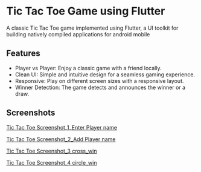 # Tic Tac Toe Game using Flutter

A classic Tic Tac Toe game implemented using Flutter, a UI toolkit for building natively compiled applications for android mobile

## Features

- Player vs Player: Enjoy a classic game with a friend locally.
- Clean UI: Simple and intuitive design for a seamless gaming experience.
- Responsive: Play on different screen sizes with a responsive layout.
- Winner Detection: The game detects and announces the winner or a draw.

## Screenshots


[Tic Tac Toe Screenshot_1_Enter Player name](https://github.com/jaydeep6122/Tic_Tac_Toe/blob/main/Screenshots/Screenshots/Screenshot_20240108_224351.jpg)

[Tic Tac Toe Screenshot_2_Add Player name](https://github.com/jaydeep6122/Tic_Tac_Toe/blob/main/Screenshots/Screenshots/Screenshot_20240108_224419.jpg)

[Tic Tac Toe Screenshot_3 cross_win](https://github.com/jaydeep6122/Tic_Tac_Toe/blob/main/Screenshots/Screenshots/Screenshot_20240108_224436.jpg)

[Tic Tac Toe Screenshot_4 circle_win](https://github.com/jaydeep6122/Tic_Tac_Toe/blob/main/Screenshots/Screenshots/Screenshot_20240108_224622.jpg)

